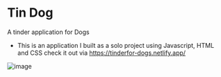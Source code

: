 # Tin Dog
 A tinder application for Dogs
 - This is an application I built as a solo project using Javascript, HTML and CSS check it out via
 https://tinderfor-dogs.netlify.app/
 
 ![image](https://user-images.githubusercontent.com/86437318/215274490-9bf57537-8cdb-4086-adc6-33b0f6e8cb56.png)

